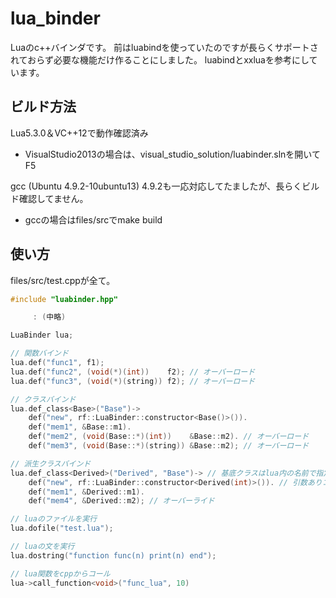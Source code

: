 # lua_binder

Luaのc++バインダです。
前はluabindを使っていたのですが長らくサポートされておらず必要な機能だけ作ることにしました。
luabindとxxluaを参考にしています。

## ビルド方法

Lua5.3.0＆VC++12で動作確認済み
* VisualStudio2013の場合は、visual_studio_solution/luabinder.slnを開いてF5

gcc (Ubuntu 4.9.2-10ubuntu13) 4.9.2も一応対応してたましたが、長らくビルド確認してません。
* gccの場合はfiles/srcでmake build

## 使い方
files/src/test.cppが全て。

```cpp
#include "luabinder.hpp"

     : (中略)

LuaBinder lua;

// 関数バインド
lua.def("func1", f1);
lua.def("func2", (void(*)(int))    f2); // オーバーロード
lua.def("func3", (void(*)(string)) f2); // オーバーロード

// クラスバインド
lua.def_class<Base>("Base")->
	def("new", rf::LuaBinder::constructor<Base()>()).
	def("mem1", &Base::m1).
	def("mem2", (void(Base::*)(int))    &Base::m2). // オーバーロード
	def("mem3", (void(Base::*)(string)) &Base::m2); // オーバーロード

// 派生クラスバインド
lua.def_class<Derived>("Derived", "Base")-> // 基底クラスはlua内の名前で指定
	def("new", rf::LuaBinder::constructor<Derived(int)>()). // 引数ありコンストラクタ
	def("mem1", &Derived::m1).
	def("mem4", &Derived::m2); // オーバーライド

// luaのファイルを実行
lua.dofile("test.lua");

// luaの文を実行
lua.dostring("function func(n) print(n) end");

// lua関数をcppからコール
lua->call_function<void>("func_lua", 10)
```
